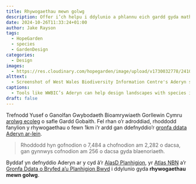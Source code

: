 ```yaml
---
title: Rhywogaethau mewn golwg
description: Offer i’ch helpu i ddylunio a phlannu eich gardd gyda mathau penodol mewn golwg
date: 2024-10-26T11:33:24+01:00
author: Jake Rayson 
tags: 
  - HopeGarden
  - species
  - GardenDesign
categories: 
  - Design
images:
  - https://res.cloudinary.com/hopegarden/image/upload/v1730032778/241027-aderyn-wwbic-screenshot.webp
alttext: 
  - Screenshot of West Wales Biodiversity Information Centre's Aderyn species in my area service
captions: 
  - Tools like WWBIC’s Aderyn can help design landscapes with species in mind
draft: false
---
```


Trefnodd Yusef o Ganolfan Gwybodaeth Bioamrywiaeth Gorllewin Cymru [arolwg ecoleg](https://hopegarden.uk/species/) o safle Gardd Gobaith. Fel rhan o’r adroddiad, rhoddodd fanylion y rhywogaethau o fewn 1km i’r ardd gan ddefnyddio’r [gronfa ddata Aderyn ar-lein](https://aderyn.lercwales.org.uk/public/search/results?latlng=&gridref=SA43+2TH+).

> Rhoddodd hyn gofnodion o 7,484 a chofnodion am 2,282 o dacsa, gan gynnwys cofnodion am 256 o dacsa gyda blaenoriaeth.

Byddaf yn defnyddio Aderyn ar y cyd â’r [AlasD Planhigion](https://plantatlas2020.org/), yr [Atlas NBN](https://nbnatlas.org/) a’r [Gronfa Ddata o Bryfed a’u Planhigion Bwyd](https://www.brc.ac.uk/dbif/hosts.aspx) i ddylunio gyda **rhywogaethau mewn golwg**.

